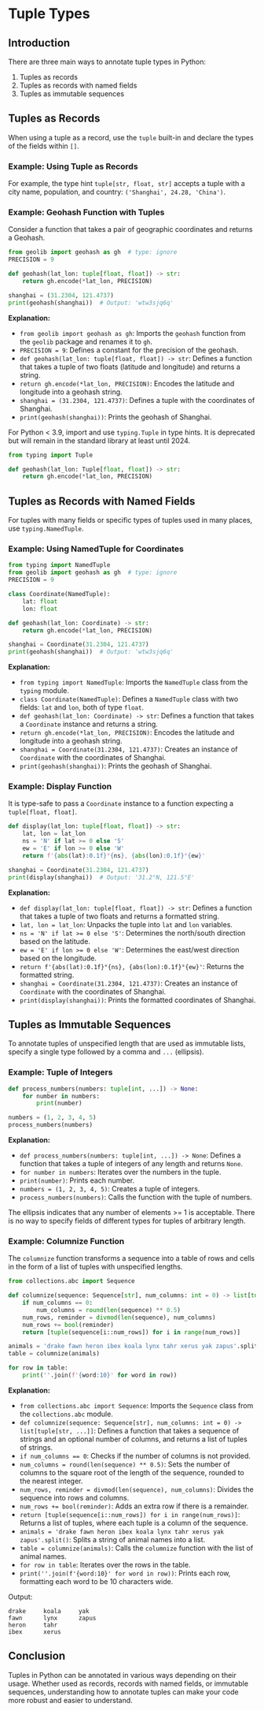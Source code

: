 # Tuple Types

## Introduction
There are three main ways to annotate tuple types in Python:
1. Tuples as records
2. Tuples as records with named fields
3. Tuples as immutable sequences

## Tuples as Records
When using a tuple as a record, use the `tuple` built-in and declare the types of the fields within `[]`.

### Example: Using Tuple as Records
For example, the type hint `tuple[str, float, str]` accepts a tuple with a city name, population, and country: `('Shanghai', 24.28, 'China')`.

### Example: Geohash Function with Tuples
Consider a function that takes a pair of geographic coordinates and returns a Geohash.

```python
from geolib import geohash as gh  # type: ignore
PRECISION = 9

def geohash(lat_lon: tuple[float, float]) -> str:
    return gh.encode(*lat_lon, PRECISION)

shanghai = (31.2304, 121.4737)
print(geohash(shanghai))  # Output: 'wtw3sjq6q'
```

**Explanation:**
- `from geolib import geohash as gh`: Imports the `geohash` function from the `geolib` package and renames it to `gh`.
- `PRECISION = 9`: Defines a constant for the precision of the geohash.
- `def geohash(lat_lon: tuple[float, float]) -> str`: Defines a function that takes a tuple of two floats (latitude and longitude) and returns a string.
- `return gh.encode(*lat_lon, PRECISION)`: Encodes the latitude and longitude into a geohash string.
- `shanghai = (31.2304, 121.4737)`: Defines a tuple with the coordinates of Shanghai.
- `print(geohash(shanghai))`: Prints the geohash of Shanghai.

For Python < 3.9, import and use `typing.Tuple` in type hints. It is deprecated but will remain in the standard library at least until 2024.

```python
from typing import Tuple

def geohash(lat_lon: Tuple[float, float]) -> str:
    return gh.encode(*lat_lon, PRECISION)
```

## Tuples as Records with Named Fields
For tuples with many fields or specific types of tuples used in many places, use `typing.NamedTuple`.

### Example: Using NamedTuple for Coordinates
```python
from typing import NamedTuple
from geolib import geohash as gh  # type: ignore
PRECISION = 9

class Coordinate(NamedTuple):
    lat: float
    lon: float

def geohash(lat_lon: Coordinate) -> str:
    return gh.encode(*lat_lon, PRECISION)

shanghai = Coordinate(31.2304, 121.4737)
print(geohash(shanghai))  # Output: 'wtw3sjq6q'
```

**Explanation:**
- `from typing import NamedTuple`: Imports the `NamedTuple` class from the `typing` module.
- `class Coordinate(NamedTuple)`: Defines a `NamedTuple` class with two fields: `lat` and `lon`, both of type `float`.
- `def geohash(lat_lon: Coordinate) -> str`: Defines a function that takes a `Coordinate` instance and returns a string.
- `return gh.encode(*lat_lon, PRECISION)`: Encodes the latitude and longitude into a geohash string.
- `shanghai = Coordinate(31.2304, 121.4737)`: Creates an instance of `Coordinate` with the coordinates of Shanghai.
- `print(geohash(shanghai))`: Prints the geohash of Shanghai.

### Example: Display Function
It is type-safe to pass a `Coordinate` instance to a function expecting a `tuple[float, float]`.

```python
def display(lat_lon: tuple[float, float]) -> str:
    lat, lon = lat_lon
    ns = 'N' if lat >= 0 else 'S'
    ew = 'E' if lon >= 0 else 'W'
    return f'{abs(lat):0.1f}°{ns}, {abs(lon):0.1f}°{ew}'

shanghai = Coordinate(31.2304, 121.4737)
print(display(shanghai))  # Output: '31.2°N, 121.5°E'
```

**Explanation:**
- `def display(lat_lon: tuple[float, float]) -> str`: Defines a function that takes a tuple of two floats and returns a formatted string.
- `lat, lon = lat_lon`: Unpacks the tuple into `lat` and `lon` variables.
- `ns = 'N' if lat >= 0 else 'S'`: Determines the north/south direction based on the latitude.
- `ew = 'E' if lon >= 0 else 'W'`: Determines the east/west direction based on the longitude.
- `return f'{abs(lat):0.1f}°{ns}, {abs(lon):0.1f}°{ew}'`: Returns the formatted string.
- `shanghai = Coordinate(31.2304, 121.4737)`: Creates an instance of `Coordinate` with the coordinates of Shanghai.
- `print(display(shanghai))`: Prints the formatted coordinates of Shanghai.

## Tuples as Immutable Sequences
To annotate tuples of unspecified length that are used as immutable lists, specify a single type followed by a comma and `...` (ellipsis).

### Example: Tuple of Integers
```python
def process_numbers(numbers: tuple[int, ...]) -> None:
    for number in numbers:
        print(number)

numbers = (1, 2, 3, 4, 5)
process_numbers(numbers)
```

**Explanation:**
- `def process_numbers(numbers: tuple[int, ...]) -> None`: Defines a function that takes a tuple of integers of any length and returns `None`.
- `for number in numbers`: Iterates over the numbers in the tuple.
- `print(number)`: Prints each number.
- `numbers = (1, 2, 3, 4, 5)`: Creates a tuple of integers.
- `process_numbers(numbers)`: Calls the function with the tuple of numbers.

The ellipsis indicates that any number of elements >= 1 is acceptable. There is no way to specify fields of different types for tuples of arbitrary length.

### Example: Columnize Function
The `columnize` function transforms a sequence into a table of rows and cells in the form of a list of tuples with unspecified lengths.

```python
from collections.abc import Sequence

def columnize(sequence: Sequence[str], num_columns: int = 0) -> list[tuple[str, ...]]:
    if num_columns == 0:
        num_columns = round(len(sequence) ** 0.5)
    num_rows, reminder = divmod(len(sequence), num_columns)
    num_rows += bool(reminder)
    return [tuple(sequence[i::num_rows]) for i in range(num_rows)]

animals = 'drake fawn heron ibex koala lynx tahr xerus yak zapus'.split()
table = columnize(animals)

for row in table:
    print(''.join(f'{word:10}' for word in row))
```

**Explanation:**
- `from collections.abc import Sequence`: Imports the `Sequence` class from the `collections.abc` module.
- `def columnize(sequence: Sequence[str], num_columns: int = 0) -> list[tuple[str, ...]]`: Defines a function that takes a sequence of strings and an optional number of columns, and returns a list of tuples of strings.
- `if num_columns == 0`: Checks if the number of columns is not provided.
- `num_columns = round(len(sequence) ** 0.5)`: Sets the number of columns to the square root of the length of the sequence, rounded to the nearest integer.
- `num_rows, reminder = divmod(len(sequence), num_columns)`: Divides the sequence into rows and columns.
- `num_rows += bool(reminder)`: Adds an extra row if there is a remainder.
- `return [tuple(sequence[i::num_rows]) for i in range(num_rows)]`: Returns a list of tuples, where each tuple is a column of the sequence.
- `animals = 'drake fawn heron ibex koala lynx tahr xerus yak zapus'.split()`: Splits a string of animal names into a list.
- `table = columnize(animals)`: Calls the `columnize` function with the list of animal names.
- `for row in table`: Iterates over the rows in the table.
- `print(''.join(f'{word:10}' for word in row))`: Prints each row, formatting each word to be 10 characters wide.

Output:
```
drake     koala     yak       
fawn      lynx      zapus     
heron     tahr                 
ibex      xerus
```

## Conclusion
Tuples in Python can be annotated in various ways depending on their usage. Whether used as records, records with named fields, or immutable sequences, understanding how to annotate tuples can make your code more robust and easier to understand.